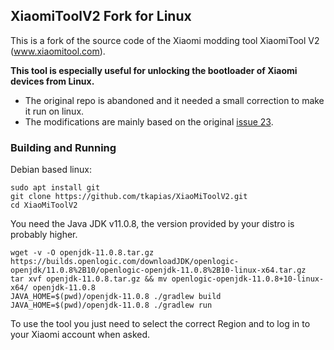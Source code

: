 ## XiaomiToolV2 Fork for Linux

This is  a fork of the source code of the Xiaomi modding tool XiaomiTool V2 (www.xiaomitool.com).

**This tool is especially useful for unlocking the bootloader of Xiaomi devices from Linux.**

  - The original repo is abandoned and it needed a small correction to make it run on linux.
  - The modifications are mainly based on the original [issue 23](https://github.com/francescotescari/XiaoMiToolV2/issues/23).

### Building and Running 

Debian based linux:

```
sudo apt install git
git clone https://github.com/tkapias/XiaoMiToolV2.git
cd XiaoMiToolV2
```

You need the Java JDK v11.0.8, the version provided by your distro is probably higher.

```
wget -v -O openjdk-11.0.8.tar.gz https://builds.openlogic.com/downloadJDK/openlogic-openjdk/11.0.8%2B10/openlogic-openjdk-11.0.8%2B10-linux-x64.tar.gz
tar xvf openjdk-11.0.8.tar.gz && mv openlogic-openjdk-11.0.8+10-linux-x64/ openjdk-11.0.8
JAVA_HOME=$(pwd)/openjdk-11.0.8 ./gradlew build
JAVA_HOME=$(pwd)/openjdk-11.0.8 ./gradlew run
```
To use the tool you just need to select the correct Region and to log in to your Xiaomi account when asked.
